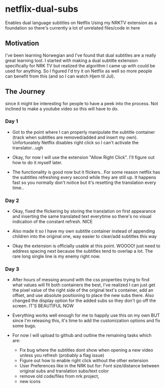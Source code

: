 # netflix-dual-subs
Enables dual language subtitles on Netflix
Using my NRKTV extension as a foundation so there's currently a lot of unrelated files/code in here

## Motivation
I've been learning Norwegian and I've found that dual subtitles are a really great learning tool. I started with making a dual subtitle extension specifically for NRK TV
but realized the algorithm I came up with could be used for anything. So I figured I'd try it on Netflix as well so more people can benefit from this (and so I can watch Hjem til Jul).








## The Journey
since it might be interesting for people to have a peek into the process. Not inclined to make a youtube video so this will have to do.
### Day 1
- Got to the point where I can properly manipulate the subtitle container (track when subtitles are removed/added and insert my own). Unfortunately Netflix disables right click
so I can't activate the translator...ugh

- Okay, for now I will use the extension "Allow Right Click". I'll figure out how to do it myself later. 

- The functionality is good now but it flickers.. For some reason netflix has the subtitles refreshing every second while they are still up. 
It happens fast so you normally don't notice but it's resetting the translation every time..

### Day 2
- Okay, fixed the flickering by storing the translation on first appearance and inserting the same translated text everytime so there's no visual indication 
of the constant refresh. NICE

- Also made it so I have my own subtitle container instead of appending children into the original one, way easier to clear/add subtitles this way 

- Okay the extension is officially usable at this point. WOOOO! just need to address spacing next because the subtitles tend to overlap a lot. 
The rare long single line is my enemy right now. 

### Day 3
- After hours of messing around with the css properties trying to find what values will fit both containers the best, I've realized I can just get the pixel value of the right side
of the original text's container, add an offset, and use absolute positioning to place the new subs there. Also changed the display option for the added subs so they don't go off the screen. 
IT'S BEAUTIFUL NOW


- Everything works well enough for me to happily use this on my own BUT since I'm releasing this, it's time to add the customization options and fix some bugs.

- For now I will upload to github and outline the remaining tasks which are:
  
  - Fix bug where the subtitles dont show when opening a new video unless you refresh (probably a flag issue)
  - Figure out how to enable right click without the other extension
  - User Preferences like in the NRK but for: Font size/distance between original subs and translation subs/text color
  - remove old code/files from nrk project,
  - new icons


